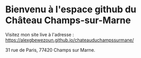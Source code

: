 # Bienvenu à l'espace github du Château Champs-sur-Marne

Visitez mon site live à l'adresse : 
https://alexgbewezoun.github.io/chateauduchampssurmane/

31 rue de Paris, 77420 Champs sur Marne.

